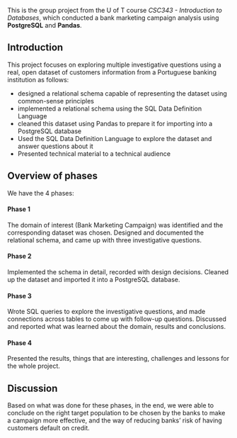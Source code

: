 This is the group project from the U of T course *CSC343 - Introduction to Databases*, which conducted a bank marketing campaign analysis using **PostgreSQL** and **Pandas**.

## Introduction

This project focuses on exploring multiple investigative questions using a real, open dataset of customers information from a Portuguese banking institution as follows:

- designed a relational schema capable of representing the dataset using common-sense principles
- implemented a relational schema using the SQL Data Definition Language
- cleaned this dataset using Pandas to prepare it for importing into a PostgreSQL database
- Used the SQL Data Definition Language to explore the dataset and answer questions about it
- Presented technical material to a technical audience

## Overview of phases
We have the 4 phases:

#### Phase 1
The domain of interest (Bank Marketing Campaign) was identified and the corresponding dataset was chosen. Designed and documented the relational schema, and came up with three investigative questions.

#### Phase 2
Implemented the schema in detail, recorded with design decisions. Cleaned up the dataset and imported it into a PostgreSQL database. 

#### Phase 3
Wrote SQL queries to explore the investigative questions, and made connections across tables to come up with follow-up questions. Discussed and reported what was learned about the domain, results and conclusions.

#### Phase 4
Presented the results, things that are interesting, challenges and lessons for the whole project.

## Discussion
Based on what was done for these phases, in the end, we were able to conclude on the right target population to be chosen by the banks to make a campaign more effective, and the way of reducing banks’ risk of having customers default on credit.
